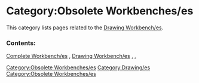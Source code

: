# Category:Obsolete Workbenches/es
This category lists pages related to the [Drawing Workbench/es](Drawing_Workbench/es.md).

### Contents:

[Complete Workbench/es](Complete_Workbench/es.md) , [Drawing Workbench/es](Drawing_Workbench/es.md) , ,

[Category:Obsolete Workbenches/es](Category:Obsolete_Workbenches/es.md) [Category:Drawing/es](Category:Drawing/es.md) [Category:Obsolete Workbenches/es](Category:Obsolete_Workbenches/es.md)
